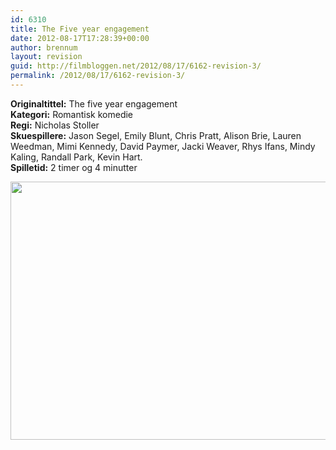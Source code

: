 ```yaml
---
id: 6310
title: The Five year engagement
date: 2012-08-17T17:28:39+00:00
author: brennum
layout: revision
guid: http://filmbloggen.net/2012/08/17/6162-revision-3/
permalink: /2012/08/17/6162-revision-3/
---
```

**Originaltittel:** The five year engagement  
**Kategori:** Romantisk komedie  
**Regi:** Nicholas Stoller  
**Skuespillere:** Jason Segel, Emily Blunt, Chris Pratt, Alison Brie, Lauren Weedman, Mimi Kennedy, David Paymer, Jacki Weaver, Rhys Ifans, Mindy Kaling, Randall Park, Kevin Hart.  
**Spilletid:** 2 timer og 4 minutter

<a href="http://filmbloggen.net/?attachment_id=6308" rel="attachment wp-att-6308"><img class="alignnone size-large wp-image-6308" src="http://filmbloggen.net/wp-content/uploads//2012/08/The-Five-Year-Engagement_03-620x413.jpg" alt="" width="620" height="413" /></a>